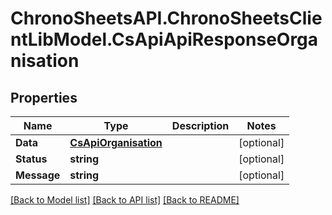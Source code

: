 # ChronoSheetsAPI.ChronoSheetsClientLibModel.CsApiApiResponseOrganisation
## Properties

Name | Type | Description | Notes
------------ | ------------- | ------------- | -------------
**Data** | [**CsApiOrganisation**](CsApiOrganisation.md) |  | [optional] 
**Status** | **string** |  | [optional] 
**Message** | **string** |  | [optional] 

[[Back to Model list]](../README.md#documentation-for-models) [[Back to API list]](../README.md#documentation-for-api-endpoints) [[Back to README]](../README.md)

